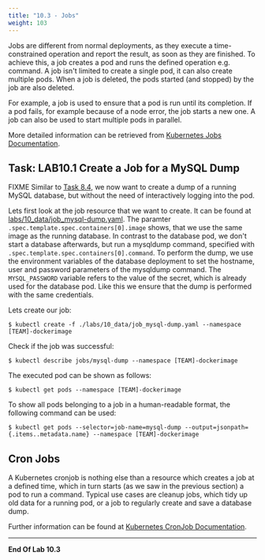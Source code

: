 ```yaml
---
title: "10.3 - Jobs"
weight: 103
---
```


Jobs are different from normal deployments, as they execute a time-constrained operation and report the result, as soon as they are finished. To achieve this, a job creates a pod and runs the defined operation e.g. command. A job isn't limited to create a single pod, it can also create multiple pods. When a job is deleted, the pods started (and stopped) by the job are also deleted.

For example, a job is used to ensure that a pod is run until its completion. If a pod fails, for example because of a node error, the job starts a new one. A job can also be used to start multiple pods in parallel.


More detailed information can be retrieved from [Kubernetes Jobs Documentation](https://kubernetes.io/docs/concepts/workloads/controllers/jobs-run-to-completion/).


## Task: LAB10.1 Create a Job for a MySQL Dump


FIXME Similar to [Task 8.4](08_database.md#aufgabe-lab84-dump-auf-mysql-db-einspielen), we now want to create a dump of a running MySQL database, but without the need of interactively logging into the pod.

Lets first look at the job resource that we want to create. It can be found at [labs/10_data/job_mysql-dump.yaml](https://github.com/puzzle/kubernetes-techlab/blob/master/labs/10_data/job_mysql-dump.yaml).
The paramter `.spec.template.spec.containers[0].image` shows, that we use the same image as the running database. In contrast to the database pod, we don't start a database afterwards, but run a mysqldump command, specified with `.spec.template.spec.containers[0].command`. To perform the dump, we use the environment variables of the database deployment to set the hostname, user and password parameters of the mysqldump command. The `MYSQL_PASSWORD` variable refers to the value of the secret, which is already used for the database pod. Like this we ensure that the dump is performed with the same credentials.

Lets create our job:


```
$ kubectl create -f ./labs/10_data/job_mysql-dump.yaml --namespace [TEAM]-dockerimage
```

Check if the job was successful:

```
$ kubectl describe jobs/mysql-dump --namespace [TEAM]-dockerimage
```

The executed pod can be shown as follows:

```
$ kubectl get pods --namespace [TEAM]-dockerimage
```

To show all pods belonging to a job in a human-readable format, the following command can be used:

```
$ kubectl get pods --selector=job-name=mysql-dump --output=jsonpath={.items..metadata.name} --namespace [TEAM]-dockerimage
```

## Cron Jobs
A Kubernetes cronjob is nothing else than a resource which creates a job at a defined time, which in turn starts (as we saw in the previous section) a pod to run a command. Typical use cases are cleanup jobs, which tidy up old data for a running pod, or a job to regularly create and save a database dump.

Further information can be found at [Kubernetes CronJob Documentation](https://kubernetes.io/docs/concepts/workloads/controllers/cron-jobs/).

---

**End Of Lab 10.3**